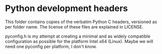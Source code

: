 # Python development headers

This folder contains copies of the verbatim Python C headers, versioned as per folder name. The license of these files are explained in LICENSE.

pyconfig.h is my attempt at creating a minimal and as widely compatible configuration as possible for the platform Intel x64 (Linux). Maybe we will need one pyconfig per platform, I don't know.
